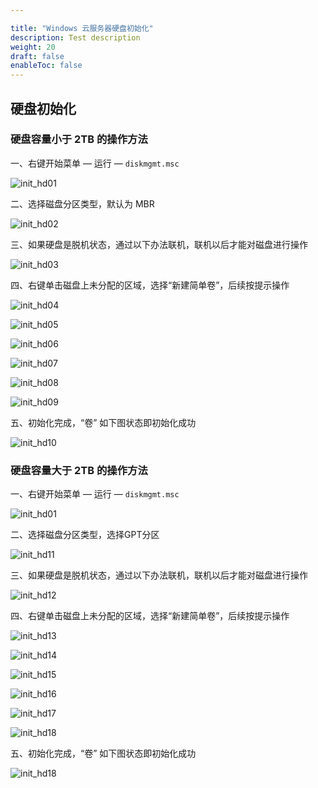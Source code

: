 ```yaml
---

title: "Windows 云服务器硬盘初始化"
description: Test description
weight: 20
draft: false
enableToc: false
---
```


## 硬盘初始化
### 硬盘容量小于 2TB 的操作方法

一、右键开始菜单 —  运行   —  `diskmgmt.msc`

![init_hd01](../_images/init_hd01.jpg)

二、选择磁盘分区类型，默认为 MBR

![init_hd02](../_images/init_hd02.jpg)

三、如果硬盘是脱机状态，通过以下办法联机，联机以后才能对磁盘进行操作

![init_hd03](../_images/init_hd03.png)

四、右键单击磁盘上未分配的区域，选择“新建简单卷”，后续按提示操作

![init_hd04](../_images/init_hd04.png)

![init_hd05](../_images/init_hd05.png)

![init_hd06](../_images/init_hd06.jpg)

![init_hd07](../_images/init_hd07.jpg)

![init_hd08](../_images/init_hd08.png)

![init_hd09](../_images/init_hd09.jpg)

五、初始化完成，“卷” 如下图状态即初始化成功

![init_hd10](../_images/init_hd10.png)

### 硬盘容量大于 2TB 的操作方法

一、右键开始菜单 —  运行   —  `diskmgmt.msc`

![init_hd01](../_images/init_hd01.jpg)

二、选择磁盘分区类型，选择GPT分区

![init_hd11](../_images/init_hd11.png)

三、如果硬盘是脱机状态，通过以下办法联机，联机以后才能对磁盘进行操作

![init_hd12](../_images/init_hd12.png)

四、右键单击磁盘上未分配的区域，选择“新建简单卷”，后续按提示操作

![init_hd13](../_images/init_hd13.png)

![init_hd14](../_images/init_hd14.png)

![init_hd15](../_images/init_hd15.png)

![init_hd16](../_images/init_hd16.png)

![init_hd17](../_images/init_hd17.jpg)

![init_hd18](../_images/init_hd18.png)

五、初始化完成，“卷” 如下图状态即初始化成功

![init_hd18](../_images/init_hd19.jpg)